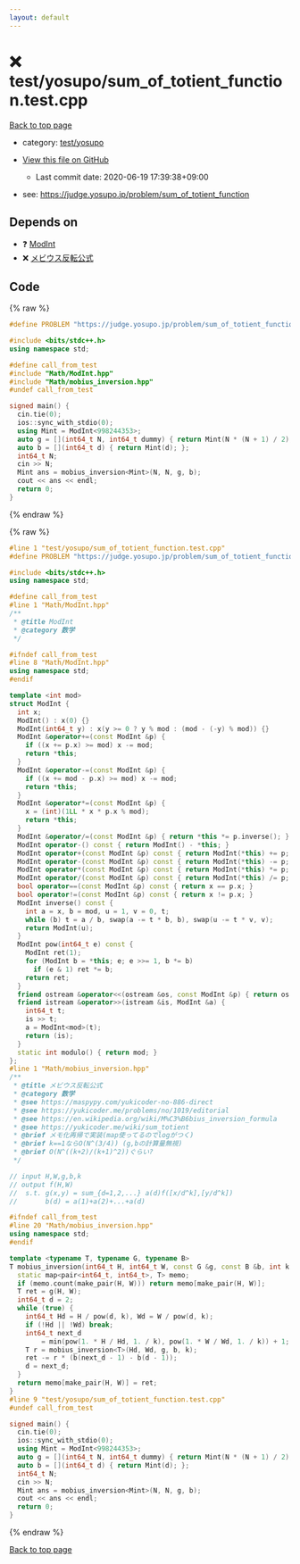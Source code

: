 ```yaml
---
layout: default
---
```


<!-- mathjax config similar to math.stackexchange -->
<script type="text/javascript" async
  src="https://cdnjs.cloudflare.com/ajax/libs/mathjax/2.7.5/MathJax.js?config=TeX-MML-AM_CHTML">
</script>
<script type="text/x-mathjax-config">
  MathJax.Hub.Config({
    TeX: { equationNumbers: { autoNumber: "AMS" }},
    tex2jax: {
      inlineMath: [ ['$','$'] ],
      processEscapes: true
    },
    "HTML-CSS": { matchFontHeight: false },
    displayAlign: "left",
    displayIndent: "2em"
  });
</script>

<script type="text/javascript" src="https://cdnjs.cloudflare.com/ajax/libs/jquery/3.4.1/jquery.min.js"></script>
<script src="https://cdn.jsdelivr.net/npm/jquery-balloon-js@1.1.2/jquery.balloon.min.js" integrity="sha256-ZEYs9VrgAeNuPvs15E39OsyOJaIkXEEt10fzxJ20+2I=" crossorigin="anonymous"></script>
<script type="text/javascript" src="../../../assets/js/copy-button.js"></script>
<link rel="stylesheet" href="../../../assets/css/copy-button.css" />


# :x: test/yosupo/sum_of_totient_function.test.cpp

<a href="../../../index.html">Back to top page</a>

* category: <a href="../../../index.html#0b58406058f6619a0f31a172defc0230">test/yosupo</a>
* <a href="{{ site.github.repository_url }}/blob/master/test/yosupo/sum_of_totient_function.test.cpp">View this file on GitHub</a>
    - Last commit date: 2020-06-19 17:39:38+09:00


* see: <a href="https://judge.yosupo.jp/problem/sum_of_totient_function">https://judge.yosupo.jp/problem/sum_of_totient_function</a>


## Depends on

* :question: <a href="../../../library/Math/ModInt.hpp.html">ModInt</a>
* :x: <a href="../../../library/Math/mobius_inversion.hpp.html">メビウス反転公式</a>


## Code

<a id="unbundled"></a>
{% raw %}
```cpp
#define PROBLEM "https://judge.yosupo.jp/problem/sum_of_totient_function"

#include <bits/stdc++.h>
using namespace std;

#define call_from_test
#include "Math/ModInt.hpp"
#include "Math/mobius_inversion.hpp"
#undef call_from_test

signed main() {
  cin.tie(0);
  ios::sync_with_stdio(0);
  using Mint = ModInt<998244353>;
  auto g = [](int64_t N, int64_t dummy) { return Mint(N * (N + 1) / 2); };
  auto b = [](int64_t d) { return Mint(d); };
  int64_t N;
  cin >> N;
  Mint ans = mobius_inversion<Mint>(N, N, g, b);
  cout << ans << endl;
  return 0;
}
```
{% endraw %}

<a id="bundled"></a>
{% raw %}
```cpp
#line 1 "test/yosupo/sum_of_totient_function.test.cpp"
#define PROBLEM "https://judge.yosupo.jp/problem/sum_of_totient_function"

#include <bits/stdc++.h>
using namespace std;

#define call_from_test
#line 1 "Math/ModInt.hpp"
/**
 * @title ModInt
 * @category 数学
 */

#ifndef call_from_test
#line 8 "Math/ModInt.hpp"
using namespace std;
#endif

template <int mod>
struct ModInt {
  int x;
  ModInt() : x(0) {}
  ModInt(int64_t y) : x(y >= 0 ? y % mod : (mod - (-y) % mod)) {}
  ModInt &operator+=(const ModInt &p) {
    if ((x += p.x) >= mod) x -= mod;
    return *this;
  }
  ModInt &operator-=(const ModInt &p) {
    if ((x += mod - p.x) >= mod) x -= mod;
    return *this;
  }
  ModInt &operator*=(const ModInt &p) {
    x = (int)(1LL * x * p.x % mod);
    return *this;
  }
  ModInt &operator/=(const ModInt &p) { return *this *= p.inverse(); }
  ModInt operator-() const { return ModInt() - *this; }
  ModInt operator+(const ModInt &p) const { return ModInt(*this) += p; }
  ModInt operator-(const ModInt &p) const { return ModInt(*this) -= p; }
  ModInt operator*(const ModInt &p) const { return ModInt(*this) *= p; }
  ModInt operator/(const ModInt &p) const { return ModInt(*this) /= p; }
  bool operator==(const ModInt &p) const { return x == p.x; }
  bool operator!=(const ModInt &p) const { return x != p.x; }
  ModInt inverse() const {
    int a = x, b = mod, u = 1, v = 0, t;
    while (b) t = a / b, swap(a -= t * b, b), swap(u -= t * v, v);
    return ModInt(u);
  }
  ModInt pow(int64_t e) const {
    ModInt ret(1);
    for (ModInt b = *this; e; e >>= 1, b *= b)
      if (e & 1) ret *= b;
    return ret;
  }
  friend ostream &operator<<(ostream &os, const ModInt &p) { return os << p.x; }
  friend istream &operator>>(istream &is, ModInt &a) {
    int64_t t;
    is >> t;
    a = ModInt<mod>(t);
    return (is);
  }
  static int modulo() { return mod; }
};
#line 1 "Math/mobius_inversion.hpp"
/**
 * @title メビウス反転公式
 * @category 数学
 * @see https://maspypy.com/yukicoder-no-886-direct
 * @see https://yukicoder.me/problems/no/1019/editorial
 * @see https://en.wikipedia.org/wiki/M%C3%B6bius_inversion_formula
 * @see https://yukicoder.me/wiki/sum_totient
 * @brief メモ化再帰で実装(map使ってるのでlogがつく)
 * @brief k==1ならO(N^(3/4)) (g,bの計算量無視)
 * @brief O(N^((k+2)/(k+1)^2))ぐらい?
 */

// input H,W,g,b,k
// output f(H,W)
//  s.t. g(x,y) = sum_{d=1,2,...} a(d)f([x/d^k],[y/d^k])
//       b(d) = a(1)+a(2)+...+a(d)

#ifndef call_from_test
#line 20 "Math/mobius_inversion.hpp"
using namespace std;
#endif

template <typename T, typename G, typename B>
T mobius_inversion(int64_t H, int64_t W, const G &g, const B &b, int k = 1) {
  static map<pair<int64_t, int64_t>, T> memo;
  if (memo.count(make_pair(H, W))) return memo[make_pair(H, W)];
  T ret = g(H, W);
  int64_t d = 2;
  while (true) {
    int64_t Hd = H / pow(d, k), Wd = W / pow(d, k);
    if (!Hd || !Wd) break;
    int64_t next_d
        = min(pow(1. * H / Hd, 1. / k), pow(1. * W / Wd, 1. / k)) + 1;
    T r = mobius_inversion<T>(Hd, Wd, g, b, k);
    ret -= r * (b(next_d - 1) - b(d - 1));
    d = next_d;
  }
  return memo[make_pair(H, W)] = ret;
}
#line 9 "test/yosupo/sum_of_totient_function.test.cpp"
#undef call_from_test

signed main() {
  cin.tie(0);
  ios::sync_with_stdio(0);
  using Mint = ModInt<998244353>;
  auto g = [](int64_t N, int64_t dummy) { return Mint(N * (N + 1) / 2); };
  auto b = [](int64_t d) { return Mint(d); };
  int64_t N;
  cin >> N;
  Mint ans = mobius_inversion<Mint>(N, N, g, b);
  cout << ans << endl;
  return 0;
}

```
{% endraw %}

<a href="../../../index.html">Back to top page</a>

